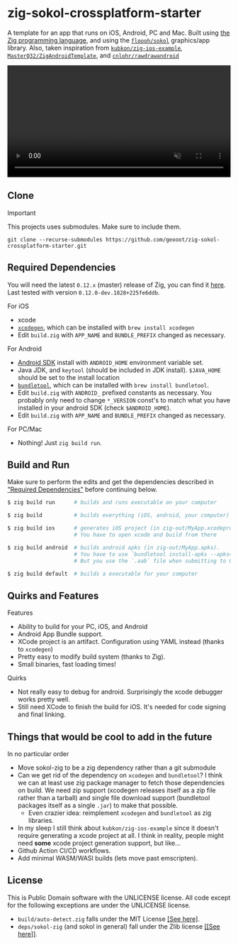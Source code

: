 # zig-sokol-crossplatform-starter

A template for an app that runs on iOS, Android, PC and Mac. Built using [the Zig programming language](https://ziglang.org), and using the [`floooh/sokol`](https://github.com/floooh/sokol) graphics/app library.
Also, taken inspiration from [`kubkon/zig-ios-example`](https://github.com/kubkon/zig-ios-example), [`MasterQ32/ZigAndroidTemplate`](https://github.com/MasterQ32/ZigAndroidTemplate), and [`cnlohr/rawdrawandroid`](https://github.com/cnlohr/rawdrawandroid)

<video src="https://github.com/geooot/zig-sokol-crossplatform-starter/assets/7832610/3d7cbba5-28a3-4ad1-bc0e-4f22af35d73c" muted autoplay loop style="width: 100%"></video>

## Clone

> [!IMPORTANT]  
> This projects uses submodules. Make sure to include them.

```
git clone --recurse-submodules https://github.com/geooot/zig-sokol-crossplatform-starter.git
```

## Required Dependencies

You will need the latest `0.12.x` (master) release of Zig, you can find it [here](https://ziglang.org/download). Last tested with version `0.12.0-dev.1828+225fe6ddb`. 

For iOS
- xcode
- [`xcodegen`](https://github.com/yonaskolb/XcodeGen), which can be installed with `brew install xcodegen`
- Edit `build.zig` with `APP_NAME` and `BUNDLE_PREFIX` changed as necessary.

For Android
- [Android SDK](https://developer.android.com/studio) install with `ANDROID_HOME` environment variable set. 
- Java JDK, and `keytool` (should be included in JDK install). `$JAVA_HOME` should be set to the install location
- [`bundletool`](https://github.com/google/bundletool), which can be installed with `brew install bundletool`.
- Edit `build.zig` with `ANDROID_` prefixed constants as necessary. You probably only need to change `*_VERSION` const's to match what you have installed in your android SDK (check `$ANDROID_HOME`).
- Edit `build.zig` with `APP_NAME` and `BUNDLE_PREFIX` changed as necessary.

For PC/Mac
- Nothing! Just `zig build run`.

## Build and Run

Make sure to perform the edits and get the dependencies described in ["Required Dependencies"](#Required-Dependencies) before continuing below.

```sh
$ zig build run      # builds and runs executable on your computer

$ zig build          # builds everything (iOS, android, your computer)

$ zig build ios      # generates iOS project (in zig-out/MyApp.xcodeproj).
                     # You have to open xcode and build from there

$ zig build android  # builds android apks (in zig-out/MyApp.apks).
                     # You have to use `bundletool install-apks --apks=MyApp.apks` to install it to a device.
                     # But you use the `.aab` file when submitting to Google Play.

$ zig build default  # builds a executable for your computer
```

## Quirks and Features

Features
- Ability to build for your PC, iOS, and Android
- Android App Bundle support.
- XCode project is an artifact. Configuration using YAML instead (thanks to `xcodegen`)
- Pretty easy to modify build system (thanks to Zig).
- Small binaries, fast loading times!

Quirks
- Not really easy to debug for android. Surprisingly the xcode debugger works pretty well.
- Still need XCode to finish the build for iOS. It's needed for code signing and final linking.

## Things that would be cool to add in the future

In no particular order
- Move sokol-zig to be a zig dependency rather than a git submodule
- Can we get rid of the dependency on `xcodegen` and `bundletool`? I think we can at least use zig package manager to fetch those dependencies on build. We need zip support (xcodegen releases itself as a zip file rather than a tarball) and single file download support (bundletool packages itself as a single `.jar`) to make that possible. 
   - Even crazier idea: reimplement `xcodegen` and `bundletool` as zig libraries.
- In my sleep I still think about `kubkon/zig-ios-example` since it doesn't require generating a xcode project at all. I think in reality, people might need **some** xcode project generation support, but like...
- Github Action CI/CD workflows.
- Add minimal WASM/WASI builds (lets move past emscripten).

## License

This is Public Domain software with the UNLICENSE license. All code except for the following exceptions are under the UNLICENSE license.
- `build/auto-detect.zig` falls under the MIT License [[See here]](https://github.com/MasterQ32/ZigAndroidTemplate/blob/master/LICENCE).
- `deps/sokol-zig` (and sokol in general) fall under the Zlib license [[[See here]]](https://github.com/floooh/sokol/blob/master/LICENSE).
